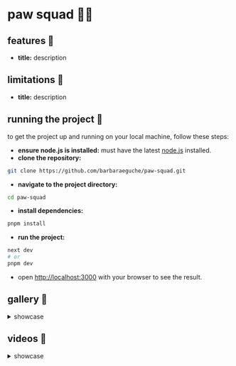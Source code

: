 # paw squad 🐾🦴


## features 👾
- **title:** description

## limitations 🚨
- **title:** description

## running the project 🏁
to get the project up and running on your local machine, follow these steps:

- **ensure node.js is installed:** must have the latest [node.js](https://nodejs.org/en) installed.
- **clone the repository:**
```bash
git clone https://github.com/barbaraeguche/paw-squad.git
```
- **navigate to the project directory:**
```bash
cd paw-squad
```
- **install dependencies:**
```bash
pnpm install
```
- **run the project:**
```bash
next dev
# or
pnpm dev
```
- open [http://localhost:3000](http://localhost:3000) with your browser to see the result.

## gallery 📸
<details>
  <summary>showcase</summary>

</details>

## videos 📸
<details>
  <summary>showcase</summary>

</details>